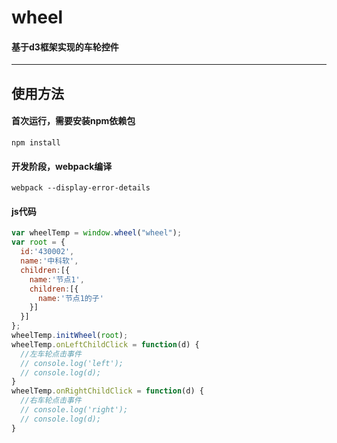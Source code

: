# wheel
#### 基于d3框架实现的车轮控件
***
## 使用方法
#### 首次运行，需要安装npm依赖包
```npm install```
#### 开发阶段，webpack编译
```webpack --display-error-details```

#### js代码
```js
var wheelTemp = window.wheel("wheel");
var root = {
  id:'430002',
  name:'中科软',
  children:[{
    name:'节点1',
    children:[{
      name:'节点1的子'
    }]
  }]
};
wheelTemp.initWheel(root);
wheelTemp.onLeftChildClick = function(d) {
  //左车轮点击事件
  // console.log('left');
  // console.log(d);
}
wheelTemp.onRightChildClick = function(d) {
  //右车轮点击事件
  // console.log('right');
  // console.log(d);
}
``` 